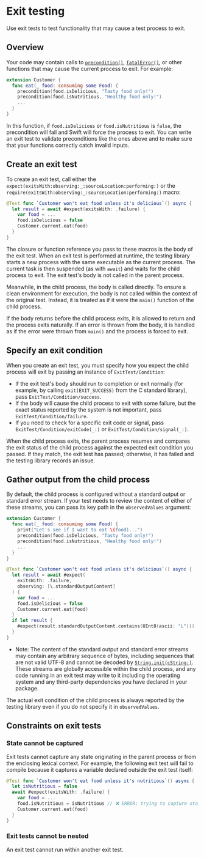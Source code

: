 # Exit testing

<!--
This source file is part of the Swift.org open source project

Copyright (c) 2023–2025 Apple Inc. and the Swift project authors
Licensed under Apache License v2.0 with Runtime Library Exception

See https://swift.org/LICENSE.txt for license information
See https://swift.org/CONTRIBUTORS.txt for Swift project authors
-->

Use exit tests to test functionality that may cause a test process to exit.

## Overview

Your code may contain calls to [`precondition()`](https://developer.apple.com/documentation/swift/precondition(_:_:file:line:)),
[`fatalError()`](https://developer.apple.com/documentation/swift/fatalerror(_:file:line:)),
or other functions that may cause the current process to exit. For example:

```swift
extension Customer {
  func eat(_ food: consuming some Food) {
    precondition(food.isDelicious, "Tasty food only!")
    precondition(food.isNutritious, "Healthy food only!")
    ...
  }
}
```

In this function, if `food.isDelicious` or `food.isNutritious` is `false`, the
precondition will fail and Swift will force the process to exit. You can write
an exit test to validate preconditions like the ones above and to make sure that
your functions correctly catch invalid inputs.

## Create an exit test

To create an exit test, call either the ``expect(exitsWith:observing:_:sourceLocation:performing:)``
or the ``require(exitsWith:observing:_:sourceLocation:performing:)`` macro:

```swift
@Test func `Customer won't eat food unless it's delicious`() async {
  let result = await #expect(exitsWith: .failure) {
    var food = ...
    food.isDelicious = false
    Customer.current.eat(food)
  }
}
```

The closure or function reference you pass to these macros is the body of the
exit test. When an exit test is performed at runtime, the testing library starts
a new process with the same executable as the current process. The current task
is then suspended (as with `await`) and waits for the child process to
exit. The exit test's body is not called in the parent process.

Meanwhile, in the child process, the body is called directly. To ensure a clean
environment for execution, the body is not called within the context of the
original test. Instead, it is treated as if it were the `main()` function of the
child process.

If the body returns before the child process exits, it is allowed to return and
the process exits naturally. If an error is thrown from the body, it is handled
as if the error were thrown from `main()` and the process is forced to exit.

## Specify an exit condition

When you create an exit test, you must specify how you expect the child process
will exit by passing an instance of ``ExitTest/Condition``:

- If the exit test's body should run to completion or exit normally (for
  example, by calling `exit(EXIT_SUCCESS)` from the C standard library), pass
  ``ExitTest/Condition/success``.
- If the body will cause the child process to exit with some failure, but the
  exact status reported by the system is not important, pass
  ``ExitTest/Condition/failure``.
- If you need to check for a specific exit code or signal, pass
  ``ExitTest/Condition/exitCode(_:)`` or ``ExitTest/Condition/signal(_:)``.

When the child process exits, the parent process resumes and compares the exit
status of the child process against the expected exit condition you passed. If
they match, the exit test has passed; otherwise, it has failed and the testing
library records an issue.

## Gather output from the child process

By default, the child process is configured without a standard output or
standard error stream. If your test needs to review the content of either of
these streams, you can pass its key path in the `observedValues` argument:

```swift
extension Customer {
  func eat(_ food: consuming some Food) {
    print("Let's see if I want to eat \(food)...")
    precondition(food.isDelicious, "Tasty food only!")
    precondition(food.isNutritious, "Healthy food only!")
    ...
  }
}

@Test func `Customer won't eat food unless it's delicious`() async {
  let result = await #expect(
    exitsWith: .failure,
    observing: [\.standardOutputContent]
  ) {
    var food = ...
    food.isDelicious = false
    Customer.current.eat(food)
  }
  if let result {
    #expect(result.standardOutputContent.contains(UInt8(ascii: "L")))
  }
}
```

- Note: The content of the standard output and standard error streams may
  contain any arbitrary sequence of bytes, including sequences that are not
  valid UTF-8 and cannot be decoded by [`String.init(cString:)`](https://developer.apple.com/documentation/swift/string/init(cstring:)-6kr8s).
  These streams are globally accessible within the child process, and any code
  running in an exit test may write to it including the operating system and any
  third-party dependencies you have declared in your package.

The actual exit condition of the child process is always reported by the testing
library even if you do not specify it in `observedValues`.

## Constraints on exit tests

### State cannot be captured

Exit tests cannot capture any state originating in the parent process or from
the enclosing lexical context. For example, the following exit test will fail to
compile because it captures a variable declared outside the exit test itself:

```swift
@Test func `Customer won't eat food unless it's nutritious`() async {
  let isNutritious = false
  await #expect(exitsWith: .failure) {
    var food = ...
    food.isNutritious = isNutritious // ❌ ERROR: trying to capture state here
    Customer.current.eat(food)
  }
}
```

### Exit tests cannot be nested

An exit test cannot run within another exit test.
